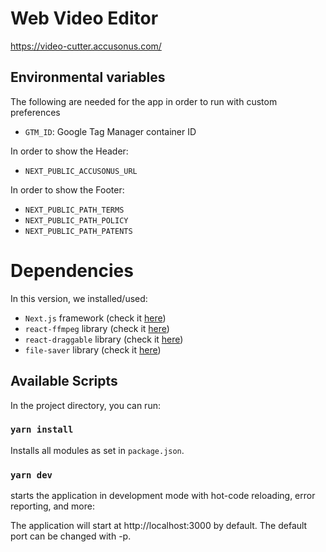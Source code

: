 # Web Video Editor
https://video-cutter.accusonus.com/

## Environmental variables
The following are needed for the app in order to run with custom preferences
- `GTM_ID`: Google Tag Manager container ID

In order to show the Header:
- `NEXT_PUBLIC_ACCUSONUS_URL`

In order to show the Footer:
- `NEXT_PUBLIC_PATH_TERMS`
- `NEXT_PUBLIC_PATH_POLICY`
- `NEXT_PUBLIC_PATH_PATENTS`

# Dependencies

In this version, we installed/used:
- `Next.js` framework (check it [here](https://nextjs.org/))
- `react-ffmpeg` library (check it [here](https://www.npmjs.com/package/react-ffmpeg))
- `react-draggable` library (check it [here](https://yarnpkg.com/package/react-draggable))
- `file-saver` library (check it [here](https://yarnpkg.com/package/file-saver))

## Available Scripts

In the project directory, you can run:

### `yarn install`

Installs all modules as set in `package.json`.

### `yarn dev`

starts the application in development mode with hot-code reloading, error reporting, and more:

The application will start at http://localhost:3000 by default. The default port can be changed with -p.




